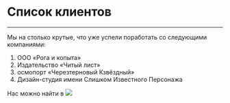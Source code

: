 # Список клиентов
_____________________________________________________

Мы на столько крутые, что уже успели поработать со следующими компаниями:

  1. ООО «Рога и копыта»
  2. Издательство «Читый лист»
  3. осмопорт «Черезтерновый Кзвёздный»
  4. Дизайн-студия имени Слишком Известного Персонажа

Нас можно найти в ![](google.com.)